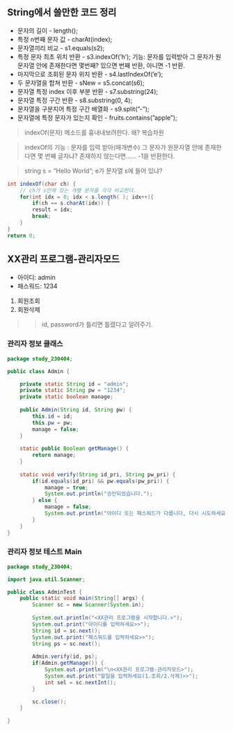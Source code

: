 ## String에서 쓸만한 코드 정리
- 문자의 길이 - length();
- 특정 n번째 문자 값 - charAt(index);
- 문자열끼리 비교 - s1.equals(s2);
- 특정 문자 최초 위치 반환 - s3.indexOf(’h’);
기능: 문자를 입력받아 그 문자가 원문자열 안에 존재한다면 몇번째?
          있으면 번째 반환, 아니면 -1 반환.
- 마지막으로 조회된 문자 위치 반환 - s4.lastIndexOf(’e’);
- 두 문자열을 합쳐 반환 - sNew = s5.concat(s6);
- 문자열 특정 index 이후 부분 반환 - s7.substring(24);
- 문자열 특정 구간 반환 - s8.substring(0, 4);
- 문자열을 구분지어 특정 구간 배열화 - s9.split(”-”);
- 문자열에 특정 문자가 있는지 확인 - fruits.contains(”apple”);

> indexOf(문자) 메소드를 흉내내보려한다. 왜? 복습차원

> indexOf의 기능 : 문자를 입력 받아(매개변수) 그 문자가 원문자열 안에 존재한다면 몇 번째 글자냐? 존재하지 않는다면…… -1을 반환한다.

> string s = “Hello World”; e가 문자열 s에 들어 있냐?

```java
int indexOf(char ch) {
	// ch가 s안에 있는 개별 문자를 각각 비교한다.
	for(int idx = 0; idx < s.length( ); idx++){
		if(ch == s.charAt(idx)) {
		result = idx;
		break;
	}
}
return 0;
```

## XX관리 프로그램-관리자모드

- 아이디: admin
- 패스워드: 1234

1. 회원조회
2. 회원삭제

>> id, password가 틀리면 틀렸다고 알려주기.

### 관리자 정보 클래스
```java
package study_230404;

public class Admin {

	private static String id = "admin";
	private static String pw = "1234";
	private static boolean manage;
	
	public Admin(String id, String pw) {
		this.id = id;
		this.pw = pw;
		manage = false;
	}
	
	static public Boolean getManage() {
		return manage;
	}
	
	static void verify(String id_pri, String pw_pri) {
		if(id.equals(id_pri) && pw.equals(pw_pri)) {
			manage = true;
			System.out.println("승인되었습니다.");
		} else {
			manage = false;
			System.out.println("아이디 또는 패스워드가 다릅니다, 다시 시도하세요.");
		}
	}
}
```

### 관리자 정보 테스트 Main
```java
package study_230404;

import java.util.Scanner;

public class AdminTest {
	public static void main(String[] args) {
		Scanner sc = new Scanner(System.in);
		
		System.out.println("<XX관리 프로그램을 시작합니다.>");
		System.out.print("아이디를 입력하세요>>");
		String id = sc.next();
		System.out.print("패스워드를 입력하세요>>");
		String ps = sc.next();
		
		Admin.verify(id, ps);
		if(Admin.getManage()) {
			System.out.println("\n<XX관리 프로그램-관리자모드>");
			System.out.print("할일을 입력하세요(1.조회/2.삭제)>>");
			int sel = sc.nextInt();			
		}

		sc.close();
	}
	
}
```